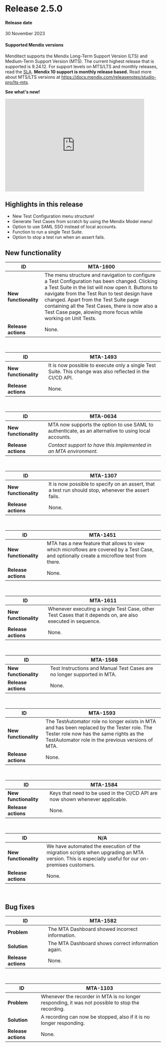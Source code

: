 # Release 2.5.0

#### Release date

30 November 2023

#### Supported Mendix versions

Menditect supports the Mendix Long-Term Support Version (LTS) and Medium-Term Support Version (MTS). The current highest release that is supported is 9.24.12.
For support levels on MTS/LTS and monthly releases, read the [SLA](../legal/sla). **Mendix 10 support is monthly release based.**
Read more about MTS/LTS versions at https://docs.mendix.com/releasenotes/studio-pro/lts-mts.


**See what's new!**
<iframe src="https://player.vimeo.com/video/889179420?h=4fdd5af8a4" height="300" width="450" frameborder="0" allow="autoplay; fullscreen" allowfullscreen></iframe>
<br/>

## Highlights in this release

- New Test Configuration menu structure!
- Generate Test Cases from scratch by using the Mendix Model menu!
- Option to use SAML SSO instead of local accounts.
- Function to run a single Test Suite.
- Option to stop a test run when an assert fails.

## New functionality 



| ID                    | MTA-1600                                                                                                                                                                                                                                                                                                                                                       |
| --------------------- | -------------------------------------------------------------------------------------------------------------------------------------------------------------------------------------------------------------------------------------------------------------------------------------------------------------------------------------------------------------- |
| __New functionality__ | The menu structure and navigation to configure a Test Configuration has been changed. Clicking a Test Suite in the list will now open it. Buttons to navigate from the Test Run to test design have changed. Apart from the Test Suite page containing all the Test Cases, there is now also a Test Case page, alowing more focus while working on Unit Tests. |
| __Release actions__   | None.                                                                                                                                                                                                                                                                                                                                                          |

<br/>


| ID                    | MTA-1493                                                                                                 |
| --------------------- | -------------------------------------------------------------------------------------------------------- |
| __New functionality__ | It is now possible to execute only a single Test Suite. This change was also reflected in the CI/CD API. |
| __Release actions__   | None.                                                                                                    |

<br/>


| ID                    | MTA-0634                                                                                            |
| --------------------- | --------------------------------------------------------------------------------------------------- |
| __New functionality__ | MTA now supports the option to use SAML to authenticate, as an alternative to using local accounts. |
| __Release actions__   | *Contact support to have this implemented in an MTA environment.*                                   |

<br/>


| ID                    | MTA-1307                                                                                            |
| --------------------- | --------------------------------------------------------------------------------------------------- |
| __New functionality__ | It is now possible to specify on an assert, that a test run should stop, whenever the assert fails. |
| __Release actions__   | None.                                                                                               |

<br/>


| ID                    | MTA-1451                                                                                                                                  |
| --------------------- | ----------------------------------------------------------------------------------------------------------------------------------------- |
| __New functionality__ | MTA has a new feature that allows to view which microflows are covered by a Test Case, and optionally create a microflow test from there. |
| __Release actions__   | None.                                                                                                                                     |

<br/>


| ID                    | MTA-1611                                                                                                   |
| --------------------- | ---------------------------------------------------------------------------------------------------------- |
| __New functionality__ | Whenever executing a single Test Case, other Test Cases that it depends on, are also executed in sequence. |
| __Release actions__   | None.                                                                                                      |

<br/>


| ID                    | MTA-1568                                                                |
| --------------------- | ----------------------------------------------------------------------- |
| __New functionality__ | Test Instructions and Manual Test Cases are no longer supported in MTA. |
| __Release actions__   | None.                                                                   |

<br/>


| ID                    | MTA-1593                                                                                                                                                                                    |
| --------------------- | ------------------------------------------------------------------------------------------------------------------------------------------------------------------------------------------- |
| __New functionality__ | The TestAutomator role no longer exists in MTA and has been replaced by the Tester role. The Tester role now has the same rights as the TestAutomator role in the previous versions of MTA. |
| __Release actions__   | None.                                                                                                                                                                                       |

<br/>


| ID                    | MTA-1584                                                                      |
| --------------------- | ----------------------------------------------------------------------------- |
| __New functionality__ | Keys that need to be used in the CI/CD API are now shown whenever applicable. |
| __Release actions__   | None.                                                                         |

<br/>


| ID                    | N/A                                                                                                                                              |
| --------------------- | ------------------------------------------------------------------------------------------------------------------------------------------------ |
| __New functionality__ | We have automated the execution of the migration scripts when upgrading an MTA version. This is especially useful for our on-premises customers. |
| __Release actions__   | None.                                                                                                                                            |

<br/>


## Bug fixes


| ID                  | MTA-1582                                           |
| ------------------- | -------------------------------------------------- |
| __Problem__         | The MTA Dashboard showed incorrect information.    |
| __Solution__        | The MTA Dashboard shows correct information again. |
| __Release actions__ | None.                                              |

<br/>

| ID                  | MTA-1103                                                                                         |
| ------------------- | ------------------------------------------------------------------------------------------------ |
| __Problem__         | Whenever the recorder in MTA is no longer responding, it was not possible to stop the recording. |
| __Solution__        | A recording can now be stopped, also if it is no longer responding.                              |
| __Release actions__ | None.                                                                                            |

<br/>
